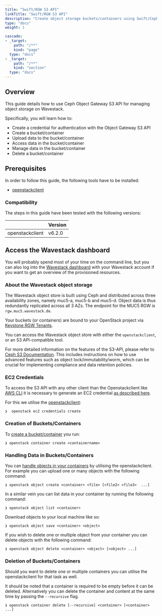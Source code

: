 ```yaml
---
title: "Swift/RGW S3 API"
linkTitle: "Swift/RGW S3 API"
description: "Create object storage buckets/containers using Swift/Ceph-RGW S3 API"
type: "docs"
weight: 1

cascade:
- _target:
    path: "/**"
    kind: "page"
  type: "docs"
- _target:
    path: "/**"
    kind: "section"
  type: "docs"
---
```

<!-- SPDX-License-Identifier: CC-BY-4.0 -->
<!-- Copyright (C) 2023 Wavecon GmbH -->

## Overview

This guide details how to use Ceph Object Gateway S3 API for managing
object storage on Wavestack.

Specifically, you will learn how to:

- Create a credential for authentication with the Object Gateway S3 API
- Create a bucket/container
- Upload data to the bucket/container
- Access data in the bucket/container
- Manage data in the bucket/container
- Delete a bucket/container

## Prerequisites

In order to follow this guide, the following tools have to be installed:

- [openstackclient][openstackclient-getting-started]

### Compatibility

The steps in this guide have been tested with the following versions:

|                                    | Version  |
|------------------------------------|----------|
| openstackclient                    | v6.2.0   |

## Access the Wavestack dashboard

You will probably spend most of your time on the command line, but you
can also log into the [Wavestack dashboard][wvst-dashboard] with your
Wavestack account if you want to get an overview of the provisioned
resources.

### About the Wavestack object storage

The Wavestack object store is built using Ceph and distributed across
three availability zones, namely muc5-a, muc5-b and muc5-d. Object
data is thus redundantly replicated across all 3 AZs.
The endpoint for the MUC5 RGW is `rgw.muc5.wavestack.de`.

Your buckets (or containers) are bound to your OpenStack project via
[Keystone RGW Tenants][keystone-rgw-multitenancy].

You can access the Wavestack object store with either the `openstackclient`,
or an S3 API-compatible tool.

For more detailed information on the features of the S3-API,
please refer to [Ceph S3 Documentation](https://docs.ceph.com/en/latest/radosgw/s3/).
This includes instructions on how to use advanced features such as object lock/immutability/worm,
which can be crucial for implementing compliance and data retention policies.

### EC2 Credentials

To access the S3 API with any other client than the Openstackclient like [AWS CLI][awscli]
it is necessary to generate an EC2 credential [as described here][keystone-rgw-auth].

For this we utilise the [openstackclient][openstackclient-ec2-credentials]:

```cli
❯  openstack ec2 credentials create
```

### Creation of Buckets/Containers

To [create a bucket/container][openstackclient-container] you run:

```cli
❯ openstack container create <containername>
```

### Handling Data in Buckets/Containers

You can [handle objects in your containers][openstackclient-object] by
utilising the openstackclient. For example you can upload one or many
objects with the following command:

```cli
❯ openstack object create <container> <file> [<file2> <file3>  ...]
```

In a similar vein you can list data in your container by running the
following command:

```cli
❯ openstack object list <container>
```

Download objects to your local machine like so:

```cli
❯ openstack object save <container> <object>
```

If you wish to delete one or multiple object from your container
you can delete objects with the following command:

```cli
❯ openstack object delete <container> <object> [<object> ...]
```

### Deletion of Buckets/Containers

Should you want to delete one or multiple containers you can utilise
the openstackclient for that task as well.

It should be noted that a container is required to be empty before it
can be deleted. Alternatively you can delete the container and content
at the same time by passing the `--recursive` flag.

```cli
❯ openstack container delete [--recursive] <container> [<container> ...]
```

<!-- References -->

[awscli]: https://docs.aws.amazon.com/cli/latest/userguide/getting-started-install.html
[keystone-rgw-auth]: https://docs.ceph.com/en/latest/radosgw/s3/authentication/#authentication-against-openstack-keystone
[keystone-rgw-multitenancy]: https://docs.ceph.com/en/latest/radosgw/multitenancy/#swift-with-keystone
[openstackclient-container]: https://docs.openstack.org/python-openstackclient/latest/cli/command-objects/container.html
[openstackclient-ec2-credentials]: https://docs.openstack.org/python-openstackclient/latest/cli/command-objects/ec2-credentials-v3.html
[openstackclient-getting-started]: https://github.com/openstack/python-openstackclient#getting-started
[openstackclient-object]: https://docs.openstack.org/python-openstackclient/latest/cli/command-objects/object.html
[wvst-dashboard]: https://dashboard.wavestack.de/
